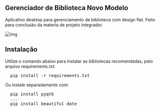 ## Gerenciador de Biblioteca Novo Modelo
Aplicativo desktop para gerenciamento de biblioteca com design flat. Feito para conclusão da materia de projeto integrador.

![img](https://i.imgur.com/Sp7CSx0.png)

## Instalação
Utilize o comando abaixo para instalar as bibliotecas recomendadas, pelo arquivo requirements.txt:
<pre>
  pip install -r requirements.txt
</pre>

Ou instale separadamente com:
<pre>
  pip install pyqt6
  ...
  pip install beautiful_date
</pre>

